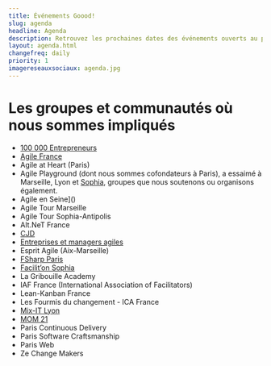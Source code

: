 ```yaml
---
title: Événements Goood!
slug: agenda
headline: Agenda
description: Retrouvez les prochaines dates des événements ouverts au public où vous pouvez nous rencontrer.
layout: agenda.html
changefreq: daily
priority: 1
imagereseauxsociaux: agenda.jpg
---
```

# Les groupes et communautés où nous sommes impliqués #
* [100 000 Entrepreneurs]()
* [Agile France]() 
* Agile at Heart (Paris)
* Agile Playground (dont nous sommes cofondateurs à Paris), a essaimé à Marseille, Lyon et [Sophia](http://www.meetup.com/Agile-Play-Ground/), groupes que nous soutenons ou organisons également.
* Agile en Seine]()
* Agile Tour Marseille
* Agile Tour Sophia-Antipolis
* Alt.NeT France
* [CJD](http://www.cjd.net)
* [Entreprises et managers agiles](http://www.meetup.com/fr-FR/entreprise-agile/)
* Esprit Agile (Aix-Marseille)
* [FSharp Paris](https://fsharpparis.github.io/)
* [Facilit’on Sophia](http://www.meetup.com/FacilitON/)  
* La Gribouille Academy
* IAF France (International Association of Facilitators)
* Lean-Kanban France
* Les Fourmis du changement - ICA France
* [Mix-IT Lyon]()
* [MOM 21](http://www.mom21.org/)
* Paris Continuous Delivery 
* Paris Software Craftsmanship
* Paris Web
* Ze Change Makers
